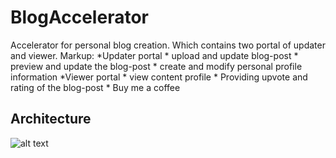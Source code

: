 # BlogAccelerator
Accelerator for personal blog creation. Which contains two portal of updater and viewer.
Markup: *Updater portal
    * upload and update blog-post
    * preview and update the blog-post
    * create and modify personal profile information
 *Viewer portal
    * view content profile
    * Providing upvote and rating of the blog-post
    * Buy me a coffee 

## Architecture
![alt text](https://user-images.githubusercontent.com/38488546/68547848-9c806400-040c-11ea-8943-063989855578.jpg)
